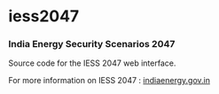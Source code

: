 iess2047
========

<h3> India Energy Security Scenarios 2047 </h3>

Source code for the IESS 2047 web interface.

For more information on IESS 2047 : <a href="indiaenergy.gov.in">indiaenergy.gov.in</a>

